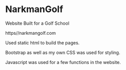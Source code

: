 # NarkmanGolf

Website Built for a Golf School

https//narkmangolf.com


Used static html to build the pages. 

Bootstrap as well as my own CSS was used for styling.  

Javascript was used for a few functions in the website.  
